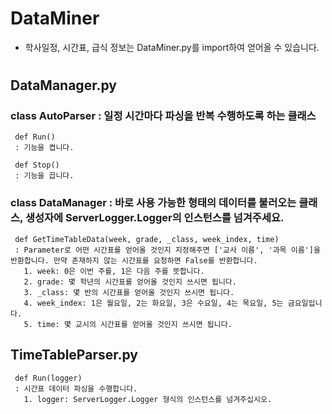# DataMiner
* 학사일정, 시간표, 급식 정보는 DataMiner.py를 import하여 얻어올 수 있습니다.
#
## DataManager.py
   ### class AutoParser : 일정 시간마다 파싱을 반복 수행하도록 하는 클래스
     def Run()  
     : 기능을 켭니다.  
       
     def Stop()  
     : 기능을 끕니다.  

   ### class DataManager : 바로 사용 가능한 형태의 데이터를 불러오는 클래스, 생성자에 ServerLogger.Logger의 인스턴스를 넘겨주세요.
     def GetTimeTableData(week, grade, _class, week_index, time)  
     : Parameter로 어떤 시간표를 얻어올 것인지 지정해주면 ['교사 이름', '과목 이름']을 반환합니다. 만약 존재하지 않는 시간표를 요청하면 False를 반환합니다.
       1. week: 0은 이번 주를, 1은 다음 주를 뜻합니다.  
       2. grade: 몇 학년의 시간표를 얻어올 것인지 쓰시면 됩니다.  
       3. _class: 몇 반의 시간표를 얻어올 것인지 쓰시면 됩니다.  
       4. week_index: 1은 월요일, 2는 화요일, 3은 수요일, 4는 목요일, 5는 금요일입니다.  
       5. time: 몇 교시의 시간표를 얻어올 것인지 쓰시면 됩니다.  
## TimeTableParser.py
     def Run(logger)
     : 시간표 데이터 파싱을 수행합니다.
       1. logger: ServerLogger.Logger 형식의 인스턴스를 넘겨주십시오.